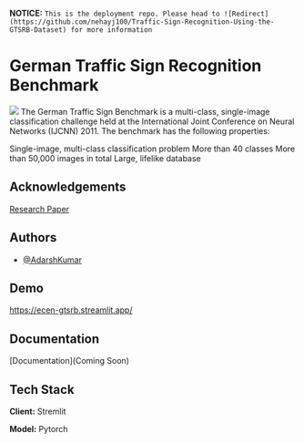 **NOTICE:**
```This is the deployment repo. Please head to ![Redirect](https://github.com/nehayj100/Traffic-Sign-Recognition-Using-the-GTSRB-Dataset) for more information```

# German Traffic Sign Recognition Benchmark
![](https://github.com/adarsh-k-tiwari/GSTRB/blob/main/GTSRB.png?raw=true)
The German Traffic Sign Benchmark is a multi-class, single-image classification challenge held at the International Joint Conference on Neural Networks (IJCNN) 2011. The benchmark has the following properties:

Single-image, multi-class classification problem
More than 40 classes
More than 50,000 images in total
Large, lifelike database


## Acknowledgements
[Research Paper](http://dx.doi.org/10.1016/j.neunet.2012.02.016)

## Authors

- [@AdarshKumar](https://github.com/adarsh-k-tiwari)


## Demo

https://ecen-gtsrb.streamlit.app/


## Documentation

[Documentation](Coming Soon)


## Tech Stack

**Client:** Stremlit

**Model:** Pytorch

